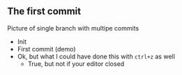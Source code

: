 ## The first commit

Picture of single branch with multipe commits
* Init
* First commit (demo)
* Ok, but what I could have done this with `ctrl+z` as well
  * True, but not if your editor closed
